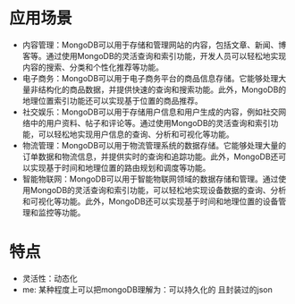 # 应用场景
- 内容管理：MongoDB可以用于存储和管理网站的内容，包括文章、新闻、博客等。通过使用MongoDB的灵活查询和索引功能，开发人员可以轻松地实现内容的搜索、分类和个性化推荐等功能。
- 电子商务：MongoDB可以用于电子商务平台的商品信息存储。它能够处理大量非结构化的商品数据，并提供快速的查询和搜索功能。此外，MongoDB的地理位置索引功能还可以实现基于位置的商品推荐。
- 社交娱乐：MongoDB可以用于存储用户信息和用户生成的内容，例如社交网络中的用户资料、帖子和评论等。通过使用MongoDB的灵活查询和索引功能，可以轻松地实现用户信息的查询、分析和可视化等功能。
- 物流管理：MongoDB可以用于物流管理系统的数据存储。它能够处理大量的订单数据和物流信息，并提供实时的查询和追踪功能。此外，MongoDB还可以实现基于时间和地理位置的路由规划和调度等功能。
- 智能物联网：MongoDB可以用于智能物联网领域的数据存储和管理。通过使用MongoDB的灵活查询和索引功能，可以轻松地实现设备数据的查询、分析和可视化等功能。此外，MongoDB还可以实现基于时间和地理位置的设备管理和监控等功能。

# 特点
- 灵活性：动态化
- me: 某种程度上可以把mongoDB理解为：可以持久化的 且封装过的json